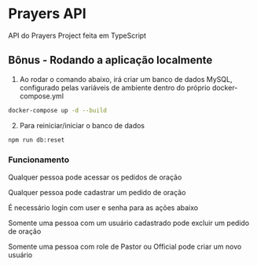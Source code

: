# Prayers API

API do Prayers Project feita em TypeScript

## Bônus - Rodando a aplicação localmente

1. Ao rodar o comando abaixo, irá criar um banco de dados MySQL, configurado pelas variáveis de ambiente dentro do próprio docker-compose.yml

```sh
docker-compose up -d --build
```

2. Para reiniciar/iniciar o banco de dados

```sh
npm run db:reset
```

### Funcionamento

Qualquer pessoa pode acessar os pedidos de oração

Qualquer pessoa pode cadastrar um pedido de oração

É necessário login com user e senha para as ações abaixo

Somente uma pessoa com um usuário cadastrado pode excluir um pedido de oração

Somente uma pessoa com role de Pastor ou Official pode criar um novo usuário